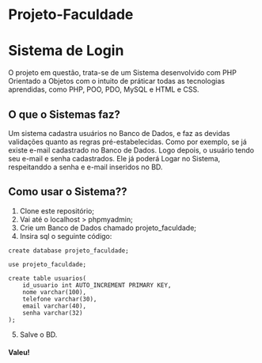 # Projeto-Faculdade

# Sistema de Login

O projeto em questão, trata-se de um Sistema desenvolvido com PHP Orientado a Objetos com o intuito de práticar todas as tecnologias aprendidas, como PHP, POO, PDO, MySQL e HTML e CSS. 

## O que o Sistemas faz?

Um sistema cadastra usuários no Banco de Dados, e faz as devidas validações quanto as regras pré-estabelecidas. Como por exemplo, se já existe e-mail cadastrado no Banco de Dados. Logo depois, o usuário tendo seu e-mail e senha cadastrados. Ele já poderá Logar no Sistema, respeitanddo a senha e e-mail inseridos no BD.

## Como usar o Sistema??

1. Clone este repositório;
2. Vai até o localhost > phpmyadmin;
3. Crie um Banco de Dados chamado projeto_faculdade;
4. Insira sql o seguinte código: 

~~~~
create database projeto_faculdade;

use projeto_faculdade;

create table usuarios(
    id_usuario int AUTO_INCREMENT PRIMARY KEY,
    nome varchar(100),
    telefone varchar(30),
    email varchar(40),
    senha varchar(32)
);
~~~~

5. Salve o BD. 

#### Valeu!
